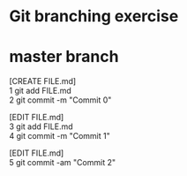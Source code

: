 # Git branching exercise

# master branch

[CREATE FILE.md]<br>
1 git add FILE.md<br>
2 git commit -m "Commit 0"<br>

[EDIT FILE.md]<br>
3 git add FILE.md<br>
4 git commit -m "Commit 1"<br>

[EDIT FILE.md]<br>
5 git commit -am "Commit 2"<br>
